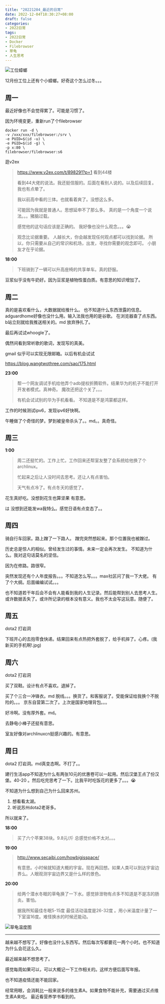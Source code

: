 ```yaml
---
title: "20221204_最近的日常"
date: 2022-12-04T18:30:27+08:00
draft: false
categories:
- 2022日常
tags:
- 2022日常
- Docker
- Filebrowser
- 草龟
- 人生思考
---
```



![工位蟑螂](https://raw.githubusercontent.com/nianyisi/20220717/main/12/IMG_20221201_114841981_HDR.jpg)

12月份工位上还有个小蟑螂。好奇这个怎么过冬。。。

## 周一

最近好像也不会觉得累了。可能是习惯了。


因为环境变更，重新run了个filebrowser
``` shell
docker run -d \
-v /xxx/xxx/filebrowser:/srv \
-e PUID=$(id -u) \
-e PGID=$(id -g) \
-p x:80 \
filebrowser/filebrowser:s6
```


逛v2ex 
> https://www.v2ex.com/t/898291?p=1  看到44楼
> 
> 看到44大佬的说法。我还挺信服的。后面在看别人说的。以及后续回复。我也有点晕了。
> 
> 我以前高中看的三体。也就看着爽了。没想这么多。
> 
> 可能因为我就是普通人。思想延申不了那么多。  真的是一个角度一个说法。。。猪脑过载。
> 
> 感觉他的这句话应该是正确的。 我好像也没什么观念。。。😭

> 	观念比论据重要。
> 	人越长大，你会越发现任何观点都可以找到论据。
> 	所以，你只需要从自己的常识和机场，出发，寻找你需要的观念即可。
> 	小朋友才在乎论据。



**18:00**

> 下班骑到了一辆可以升高座椅的共享单车。真的舒服。


豆浆似乎没有牛奶好。因为豆浆是植物性蛋白质。有意思的知识增加了。




## 周二

真的是喜欢看什么，大数据就给推什么。 也不知道什么东西泄露的信息。adguardhome好像也没什么用。输入法我也用的是谷歌。 在浏览器查了点东西。b站立刻就给我推送相关的。md 放弃挣扎了。

最后再试试whoogle了。


偶然间看到常听歌的歌词，发现写的真美。


gmail 似乎可以实现无限邮箱。以后有机会试试

https://blog.wangtwothree.com/sao/175.html


**23:00**
> 帮一个网友调试手机给他弄个adb提权折腾软件。结果华为的机子不能打开开发者模式。真神奇。 魔改还把这个关了。。。
> 
> 有机会试试别的华为手机看看。  不知道是不是鸿蒙都这样。


工作的时候测试ipv6，发现ipv6好快啊。

午睡做了个奇怪的梦。梦到被皇帝杀头了。。md。。真奇怪。

## 周三

**1:00**

> 周二还挺忙的。工作上忙。工作回来还帮室友整了会系统给他换了个archlinux。
> 
> 忙起来之后让人没时间去思考。还让人有点害怕。
> 
> 天气有点冷了。有点冬天的感觉了。


花生真好吃。没想到花生也算坚果 有意思。

は 没想到还能发wa我特么。感觉日语有点变态了。。

## 周四

骑自行车回家。路上蹭了一下路人。 蹭完突然想起来。那个位置我也被蹭过。

历史总是惊人的相似。曾经发生过的事情。未来一定会再次发生。 不知道为什么。我对这句话莫名的坚信。

因为在修路。路很窄。

突然发现还有个人年度报告。。。不知道怎么写。。。max社区问了我一下大佬。 有了个大纲。后面编编试试。。。

也不知道若干年后会不会有人能看到我的人生记录。然后能帮到别人去思考人生。或许数据丢失了。或许所记录的根本没有意义。我也不太会写这玩意。随便了。





## 周五

dota2 打岩洞


下班开心的去抱零食快递。结果回来有点热把外套脱了，给手机摔了。心疼。(我新买的手机啊!.jpg)




## 周六

dota2 打岩洞

买了双鞋。设计有点不喜欢。退掉了。

买了个三合一冲锋衣。md 脱线。。。换货了。和客服说了。受能保证给我换个不脱险的。。。 京东自营第二次了。上次是国家地理背包。。。

好冷啊。没有厚外套。md。

去静电小棒子还挺有意思。

室友好像对archlinuxcn挺感兴趣的。有意思。


## 周日

dota2 打岩洞。md真变态啊。不打了。。

建行生活app不知道为什么有两张10元的优惠卷可以一起用。然后汉堡王点了份汉堡。40-20 。然后吃完思考了一下。比我平时吃饭花的更多了。。。😭



不知道为什么想到自己为什么回来苏州。
1. 想看看太湖。
2. 听说苏州dota2老哥多。

所以就来了。


**18:00**
> 买了六个苹果38块。9.8元/斤   总感觉价格不太对。。。


**19:00**
> http://www.secaibi.com/howbigisspace/ 
> 
> 有意思。小时候就知道大概的宇宙。现在再回想。如果人类可以到达宇宙边界么。人眼观测宇宙边界又是什么样的景色。

**20:00**
> 给两个潜水冬眠的草龟换了一下水。感觉排泄物有点多不知道是不是冻的肠炎。害怕。
> 
> 据我所知最佳冬眠5-15度  最佳活动温度是26-32度 。用小米温度计量了一下室温16度。难怪换水的时候还能动。



![草龟温度图](https://raw.githubusercontent.com/nianyisi/20220717/main/12/2022-12-11%20185104.png)


---

越来越不想写了。好像也没什么东西写。然后每次写都要花一两个小时。也不知道为什么会花这么久。

最近越来越不想思考了。

感觉每周如果可以，可以大概记一下工作相关的。这样方便后面写年报。

也不知道疫情还能不能回家。

经常用眼，会消耗比一般来说多的维生素A。如果食物不能补充，需要通过买点维生素A来吃。 最近看营养学书看到的。
